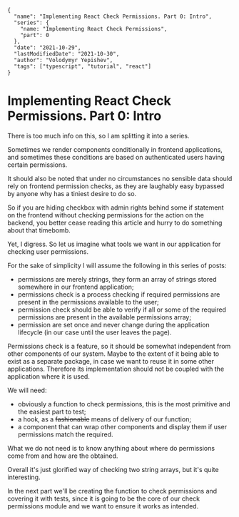 ```ic-metadata
{
  "name": "Implementing React Check Permissions. Part 0: Intro",
  "series": {
    "name: "Implementing React Check Permissions",
    "part": 0
  },
  "date": "2021-10-29",
  "lastModifiedDate": "2021-10-30",
  "author": "Volodymyr Yepishev",
  "tags": ["typescript", "tutorial", "react"]
}
```

# Implementing React Check Permissions. Part 0: Intro

There is too much info on this, so I am splitting it into a series.

Sometimes we render components conditionally in frontend applications, and sometimes these conditions are based on authenticated users having certain permissions.

It should also be noted that under no circumstances no sensible data should rely on frontend permission checks, as they are laughably easy bypassed by anyone why has a tiniest desire to do so.

So if you are hiding checkbox with admin rights behind some if statement on the frontend without checking permissions for the action on the backend, you better cease reading this article and hurry to do something about that timebomb.

Yet, I digress. So let us imagine what tools we want in our application for checking user permissions.

For the sake of simplicity I will assume the following in this series of posts:

- permissions are merely strings, they form an array of strings stored somewhere in our frontend application;
- permissions check is a process checking if required permissions are present in the permissions available to the user;
- permission check should be able to verify if all or some of the required permissions are present in the available permissions array;
- permission are set once and never change during the application lifecycle (in our case until the user leaves the page).

Permissions check is a feature, so it should be somewhat independent from other components of our system. Maybe to the extent of it being able to exist as a separate package, in case we want to reuse it in some other applications. Therefore its implementation should not be coupled with the application where it is used.

We will need:

- obviously a function to check permissions, this is the most primitive and the easiest part to test;
- a hook, as a ~~fashionable~~ means of delivery of our function;
- a component that can wrap other components and display them if user permissions match the required.

What we do not need is to know anything about where do permissions come from and how are the obtained.

Overall it's just glorified way of checking two string arrays, but it's quite interesting.

In the next part we'll be creating the function to check permissions and covering it with tests, since it is going to be the core of our check permissions module and we want to ensure it works as intended.
